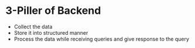 # 3-Piller of Backend

- Collect the data
- Store it into structured manner
- Process the data while receiving queries and give response to the query
